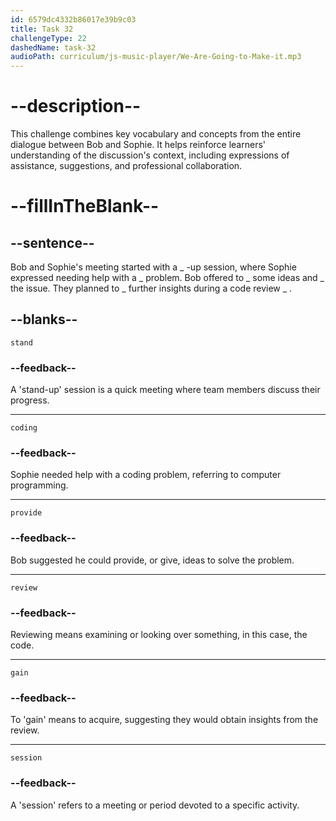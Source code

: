 ```yaml
---
id: 6579dc4332b86017e39b9c03
title: Task 32
challengeType: 22
dashedName: task-32
audioPath: curriculum/js-music-player/We-Are-Going-to-Make-it.mp3
---
```


<!--
AUDIO REFERENCE: 
Entire dialogue between Bob and Sophie.
-->

# --description--

This challenge combines key vocabulary and concepts from the entire dialogue between Bob and Sophie. It helps reinforce learners' understanding of the discussion's context, including expressions of assistance, suggestions, and professional collaboration.

# --fillInTheBlank--

## --sentence--

Bob and Sophie's meeting started with a _ -up session, where Sophie expressed needing help with a _ problem. Bob offered to _ some ideas and _ the issue. They planned to _ further insights during a code review _ .

## --blanks--

`stand`

### --feedback--

A 'stand-up' session is a quick meeting where team members discuss their progress.

---

`coding`

### --feedback--

Sophie needed help with a coding problem, referring to computer programming.

---

`provide`

### --feedback--

Bob suggested he could provide, or give, ideas to solve the problem.

---

`review`

### --feedback--

Reviewing means examining or looking over something, in this case, the code.

---

`gain`

### --feedback--

To 'gain' means to acquire, suggesting they would obtain insights from the review.

---

`session`

### --feedback--

A 'session' refers to a meeting or period devoted to a specific activity.

